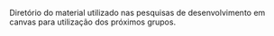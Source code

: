 Diretório do material utilizado nas pesquisas de desenvolvimento em canvas para utilização dos próximos grupos.
